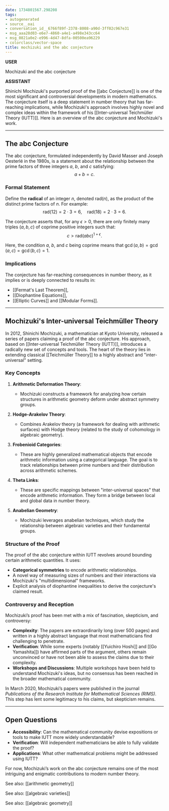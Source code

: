 ```yaml
---
date: 1734801567.298208
tags:
- autogenerated
- source__oai
- conversation_id__6766f89f-2378-8008-a90d-3ff02c967e31
- msg_aaa28d03-e6e7-4860-a4e1-a498e343cc64
- msg_0821a0e2-e996-4d47-8dfa-00500ea96229
- colorclass/vector-space
title: mochizuki and the abc conjecture
---
```


**USER**

Mochizuki and the abc conjecture


**ASSISTANT**

Shinichi Mochizuki's purported proof of the [[abc Conjecture]] is one of the most significant and controversial developments in modern mathematics. The conjecture itself is a deep statement in number theory that has far-reaching implications, while Mochizuki's approach involves highly novel and complex ideas within the framework of his [[Inter-universal Teichmüller Theory (IUTT)]]. Here is an overview of the abc conjecture and Mochizuki's work.

---

## **The abc Conjecture**
The abc conjecture, formulated independently by David Masser and Joseph Oesterlé in the 1980s, is a statement about the relationship between the prime factors of three integers $a$, $b$, and $c$ satisfying:
$$
a + b = c.
$$

### **Formal Statement**
Define the **radical** of an integer $n$, denoted $\text{rad}(n)$, as the product of the distinct prime factors of $n$. For example:
$$
\text{rad}(12) = 2 \cdot 3 = 6, \quad \text{rad}(18) = 2 \cdot 3 = 6.
$$

The conjecture asserts that, for any $\epsilon > 0$, there are only finitely many triples $(a, b, c)$ of coprime positive integers such that:
$$
c > \text{rad}(abc)^{1+\epsilon}.
$$

Here, the condition $a$, $b$, and $c$ being coprime means that $\gcd(a, b) = \gcd(a, c) = \gcd(b, c) = 1$.

### **Implications**
The conjecture has far-reaching consequences in number theory, as it implies or is deeply connected to results in:
- [[Fermat's Last Theorem]],
- [[Diophantine Equations]],
- [[Elliptic Curves]] and [[Modular Forms]].

---

## **Mochizuki's Inter-universal Teichmüller Theory**
In 2012, Shinichi Mochizuki, a mathematician at Kyoto University, released a series of papers claiming a proof of the abc conjecture. His approach, based on [[Inter-universal Teichmüller Theory (IUTT)]], introduces a radically new set of concepts and tools. The heart of the theory lies in extending classical [[Teichmüller Theory]] to a highly abstract and "inter-universal" setting.

### **Key Concepts**
1. **Arithmetic Deformation Theory**:
   - Mochizuki constructs a framework for analyzing how certain structures in arithmetic geometry deform under abstract symmetry groups.

2. **Hodge-Arakelov Theory**:
   - Combines Arakelov theory (a framework for dealing with arithmetic surfaces) with Hodge theory (related to the study of cohomology in algebraic geometry).

3. **Frobenioid Categories**:
   - These are highly generalized mathematical objects that encode arithmetic information using a categorical language. The goal is to track relationships between prime numbers and their distribution across arithmetic schemes.

4. **Theta Links**:
   - These are specific mappings between "inter-universal spaces" that encode arithmetic information. They form a bridge between local and global data in number theory.

5. **Anabelian Geometry**:
   - Mochizuki leverages anabelian techniques, which study the relationship between algebraic varieties and their fundamental groups.

### **Structure of the Proof**
The proof of the abc conjecture within IUTT revolves around bounding certain arithmetic quantities. It uses:
- **Categorical symmetries** to encode arithmetic relationships.
- A novel way of measuring sizes of numbers and their interactions via Mochizuki's "multidimensional" frameworks.
- Explicit analysis of diophantine inequalities to derive the conjecture's claimed result.

### **Controversy and Reception**
Mochizuki’s proof has been met with a mix of fascination, skepticism, and controversy:
- **Complexity**: The papers are extraordinarily long (over 500 pages) and written in a highly abstract language that most mathematicians find challenging to penetrate.
- **Verification**: While some experts (notably [[Yuichiro Hoshi]] and [[Go Yamashita]]) have affirmed parts of the argument, others remain unconvinced or have not been able to assess the claims due to their complexity.
- **Workshops and Discussions**: Multiple workshops have been held to understand Mochizuki's ideas, but no consensus has been reached in the broader mathematical community.

In March 2020, Mochizuki’s papers were published in the journal *Publications of the Research Institute for Mathematical Sciences (RIMS)*. This step has lent some legitimacy to his claims, but skepticism remains.

---

## **Open Questions**
- **Accessibility**: Can the mathematical community devise expositions or tools to make IUTT more widely understandable?
- **Verification**: Will independent mathematicians be able to fully validate the proof?
- **Applications**: What other mathematical problems might be addressed using IUTT?

For now, Mochizuki’s work on the abc conjecture remains one of the most intriguing and enigmatic contributions to modern number theory.

See also: [[arithmetic geometry]]


See also: [[algebraic varieties]]


See also: [[algebraic geometry]]